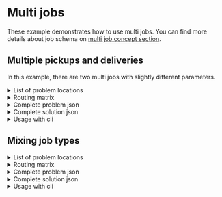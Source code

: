 # Multi jobs

These example demonstrates how to use multi jobs. You can find more details about job schema on
[multi job concept section](../../concepts/pragmatic/problem/jobs.md).

## Multiple pickups and deliveries

In this example, there are two multi jobs with slightly different parameters.

<details>
    <summary>List of problem locations</summary><p>

```json
{{#include ../../../../examples/json-pragmatic/data/multi-job.basic.locations.json}}
```

</p></details>

<details>
    <summary>Routing matrix</summary><p>

```json
{{#include ../../../../examples/json-pragmatic/data/multi-job.basic.matrix.json}}
```

</p></details>


<details>
    <summary>Complete problem json</summary><p>

```json
{{#include ../../../../examples/json-pragmatic/data/multi-job.basic.problem.json}}
```

</p></details>

<details>
    <summary>Complete solution json</summary><p>

```json
{{#include ../../../../examples/json-pragmatic/data/multi-job.basic.solution.json}}
```

</p></details>

<details>
    <summary>Usage with cli</summary><p>

```
vrp-cli pragmatic multi-job.basic.problem.json -m multi-job.basic.matrix.json -o multi-job.basic.solution.json --max-generations=100
```

</p></details>


## Mixing job types

<details>
    <summary>List of problem locations</summary><p>

```json
{{#include ../../../../examples/json-pragmatic/data/multi-job.mixed.locations.json}}
```

</p></details>

<details>
    <summary>Routing matrix</summary><p>

```json
{{#include ../../../../examples/json-pragmatic/data/multi-job.mixed.matrix.json}}
```

</p></details>


<details>
    <summary>Complete problem json</summary><p>

```json
{{#include ../../../../examples/json-pragmatic/data/multi-job.mixed.problem.json}}
```

</p></details>

<details>
    <summary>Complete solution json</summary><p>

```json
{{#include ../../../../examples/json-pragmatic/data/multi-job.mixed.solution.json}}
```

</p></details>

<details>
    <summary>Usage with cli</summary><p>

```
vrp-cli pragmatic multi-job.mixed.problem.json -m multi-job.mixed.matrix.json -o multi-job.mixed.solution.json --max-generations=100
```

</p></details>